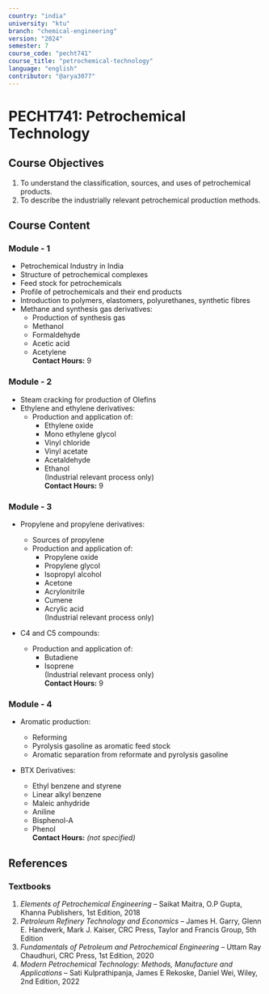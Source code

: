 ```yaml
---
country: "india"
university: "ktu"
branch: "chemical-engineering"
version: "2024"
semester: 7
course_code: "pecht741"
course_title: "petrochemical-technology"
language: "english"
contributor: "@arya3077"
---
```


# PECHT741: Petrochemical Technology

## Course Objectives
1. To understand the classification, sources, and uses of petrochemical products.
2. To describe the industrially relevant petrochemical production methods.

## Course Content

### Module - 1
* Petrochemical Industry in India
* Structure of petrochemical complexes
* Feed stock for petrochemicals
* Profile of petrochemicals and their end products
* Introduction to polymers, elastomers, polyurethanes, synthetic fibres
* Methane and synthesis gas derivatives:
  - Production of synthesis gas
  - Methanol
  - Formaldehyde
  - Acetic acid
  - Acetylene  
**Contact Hours:** 9

### Module - 2
* Steam cracking for production of Olefins
* Ethylene and ethylene derivatives:
  - Production and application of:
    - Ethylene oxide
    - Mono ethylene glycol
    - Vinyl chloride
    - Vinyl acetate
    - Acetaldehyde
    - Ethanol  
(Industrial relevant process only)  
**Contact Hours:** 9

### Module - 3
* Propylene and propylene derivatives:
  - Sources of propylene
  - Production and application of:
    - Propylene oxide
    - Propylene glycol
    - Isopropyl alcohol
    - Acetone
    - Acrylonitrile
    - Cumene
    - Acrylic acid  
(Industrial relevant process only)

* C4 and C5 compounds:
  - Production and application of:
    - Butadiene
    - Isoprene  
(Industrial relevant process only)  
**Contact Hours:** 9

### Module - 4
* Aromatic production:
  - Reforming
  - Pyrolysis gasoline as aromatic feed stock
  - Aromatic separation from reformate and pyrolysis gasoline

* BTX Derivatives:
  - Ethyl benzene and styrene
  - Linear alkyl benzene
  - Maleic anhydride
  - Aniline
  - Bisphenol-A
  - Phenol  
**Contact Hours:** *(not specified)*

## References

### Textbooks
1. *Elements of Petrochemical Engineering* – Saikat Maitra, O.P Gupta, Khanna Publishers, 1st Edition, 2018
2. *Petroleum Refinery Technology and Economics* – James H. Garry, Glenn E. Handwerk, Mark J. Kaiser, CRC Press, Taylor and Francis Group, 5th Edition
3. *Fundamentals of Petroleum and Petrochemical Engineering* – Uttam Ray Chaudhuri, CRC Press, 1st Edition, 2020
4. *Modern Petrochemical Technology: Methods, Manufacture and Applications* – Sati Kulprathipanja, James E Rekoske, Daniel Wei, Wiley, 2nd Edition, 2022
